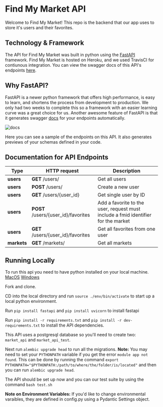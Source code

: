 # Find My Market API

Welcome to Find My Market! This repo is the backend that our app uses to store it's users and their favorites.

## Technology & Framework

The API for Find My Market was built in python using the [FastAPI](https://pypi.org/project/fastapi/) framework. Find My Market is hosted on Heroku, and we used TravisCI for contiunous integration. You can view the swagger docs of this API's endpoints [here](https://find-my-market-api.herokuapp.com/docs).

## Why FastAPI?

FastAPI is a newer python framework that offers high performance, is easy to learn, and shortens the process from development to production. We only had two weeks to complete this so a framework with an easier learning curve was a great choice for us. Another awesome feature of FastAPI is that it generates swagger [docs](https://find-my-market-api.herokuapp.com/docs) for your endpoints automatically. 

![docs](https://user-images.githubusercontent.com/58053916/88704900-02606900-d0cc-11ea-9041-fb83ef12599e.png)

Here you can see a sample of the endpoints on this API. It also generates previews of your schemas defined in your code.

## Documentation for API Endpoints

Type | HTTP request | Description
------------- | ------------- | -------------
**users** | **GET** /users/ | Get all users
**users** | **POST** /users/ | Create a new user
**users**| **GET** /users/{user_id} | Get single user by ID
**users** | **POST** /users/{user_id}/favorites | Add a favorite to the user, request must include a fmid identifier for the market
**users** | **GET** /users/{user_id}/favorites | Get all favorites from one user
**markets** | **GET** /markets/ | Get all markets


## Running Locally

To run this api you need to have python installed on your local machine. [MacOS](https://docs.python-guide.org/starting/install3/osx/) [Windows](https://docs.python.org/3/using/windows.html)

Fork and clone.

CD into the local directory and run `source ./env/bin/activate` to start up a local python environment.

Run `pip install fastapi` and `pip install uvicorn` to install fastapi

Run `pip install -r requirements.txt` and `pip install -r dev-requirements.txt` to install the API dependencies.

This API uses a postgresql database so you'll need to create two: `market_api` and `market_api_test`.

Next run `alembic upgrade head` to run all the migrations. **Note:** You may need to set your `PYTHONPATH` variable if you get the error `module app not found`. This can be done by running the command `export PYTHONPATH="$PYTHONPATH:/path/to/where/the/folder/is/located"` and then you can run `alembic upgrade head`.

The API should be set up now and you can our test suite by using the command `bash test.sh`

**Note on Environment Variables:** If you'd like to change environmental varaibles, they are defined in config.py using a Pydantic Settings object.
